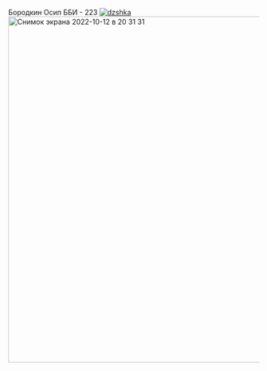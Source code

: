 Бородкин Осип ББИ - 223
[![dzshka](https://github.com/osipgas/dz_tp_2/actions/workflows/python-publish.yml/badge.svg)](https://github.com/osipgas/dz_tp_2/actions/workflows/python-publish.yml)
<img width="694" alt="Снимок экрана 2022-10-12 в 20 31 31" src="https://user-images.githubusercontent.com/115102730/195409818-6dd5e5dc-cc7d-4f62-9704-e7a598c10273.png">
